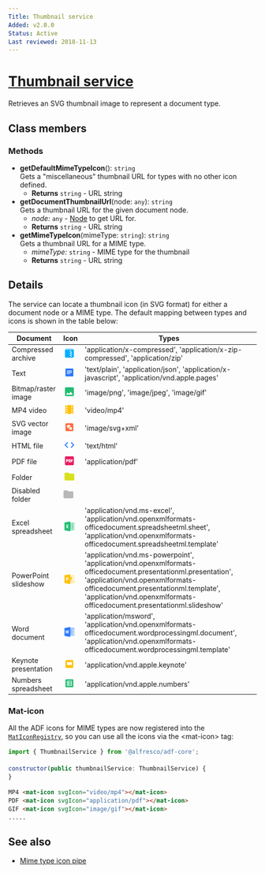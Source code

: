 ```yaml
---
Title: Thumbnail service
Added: v2.0.0
Status: Active
Last reviewed: 2018-11-13
---
```


# [Thumbnail service](../../../lib/core/services/thumbnail.service.ts "Defined in thumbnail.service.ts")

Retrieves an SVG thumbnail image to represent a document type.

## Class members

### Methods

-   **getDefaultMimeTypeIcon**(): `string`<br/>
    Gets a "miscellaneous" thumbnail URL for types with no other icon defined.
    -   **Returns** `string` - URL string
-   **getDocumentThumbnailUrl**(node: `any`): `string`<br/>
    Gets a thumbnail URL for the given document node.
    -   _node:_ `any`  - [Node](../../../node_modules/@alfresco/js-api/src/api/content-rest-api/model/node.ts) to get URL for.
    -   **Returns** `string` - URL string
-   **getMimeTypeIcon**(mimeType: `string`): `string`<br/>
    Gets a thumbnail URL for a MIME type.
    -   _mimeType:_ `string`  - MIME type for the thumbnail
    -   **Returns** `string` - URL string

## Details

The service can locate a thumbnail icon (in SVG format) for either
a document node or a MIME type. The default mapping between types
and icons is shown in the table below:

| Document | Icon | Types |
| -------- | ---- | ----- |
| Compressed archive | ![Archive thumbnail](../../docassets/images/ft_ic_archive.png) | 'application/x-compressed', 'application/x-zip-compressed', 'application/zip' |
| Text | ![Text thumbnail](../../docassets/images/ft_ic_document.png) | 'text/plain', 'application/json', 'application/x-javascript', 'application/vnd.apple.pages' |
| Bitmap/raster image | ![Bitmap thumbnail](../../docassets/images/ft_ic_raster_image.png) | 'image/png', 'image/jpeg', 'image/gif' |
| MP4 video | ![MP4 thumbnail](../../docassets/images/ft_ic_video.png) | 'video/mp4' |
| SVG vector image | ![SVG thumbnail](../../docassets/images/ft_ic_vector_image.png) | 'image/svg+xml' |
| HTML file | ![HTML thumbnail](../../docassets/images/ft_ic_website.png) | 'text/html' |
| PDF file | ![PDF thumbnail](../../docassets/images/ft_ic_pdf.png) | 'application/pdf' |
| Folder | ![Folder thumbnail](../../docassets/images/ft_ic_folder.png) |  |
| Disabled folder | ![Disabled folder thumbnail](../../docassets/images/ft_ic_folder_disable.png) |  |
| Excel spreadsheet | ![Spreadsheet thumbnail](../../docassets/images/ft_ic_ms_excel.png) | 'application/vnd.ms-excel', 'application/vnd.openxmlformats-officedocument.spreadsheetml.sheet', 'application/vnd.openxmlformats-officedocument.spreadsheetml.template' |
| PowerPoint slideshow | ![PowerPoint thumbnail](../../docassets/images/ft_ic_ms_powerpoint.png) | 'application/vnd.ms-powerpoint', 'application/vnd.openxmlformats-officedocument.presentationml.presentation', 'application/vnd.openxmlformats-officedocument.presentationml.template', 'application/vnd.openxmlformats-officedocument.presentationml.slideshow' |
| Word document | ![Word thumbnail](../../docassets/images/ft_ic_ms_word.png) | 'application/msword', 'application/vnd.openxmlformats-officedocument.wordprocessingml.document', 'application/vnd.openxmlformats-officedocument.wordprocessingml.template' |
| Keynote presentation | ![Keynote thumbnail](../../docassets/images/ft_ic_presentation.png) | 'application/vnd.apple.keynote' |
| Numbers spreadsheet | ![Numbers thumbnail](../../docassets/images/ft_ic_spreadsheet.png) | 'application/vnd.apple.numbers' |

### Mat-icon

All the ADF icons for MIME types are now registered into the [`MatIconRegistry`](https://material.angular.io/components/icon/api), so you can use all
the icons via the &lt;mat-icon> tag:

```javascript
import { ThumbnailService } from '@alfresco/adf-core';

constructor(public thumbnailService: ThumbnailService) {
}‍‍‍‍‍‍‍‍
```

```html
MP4 <mat-icon svgIcon="video/mp4"></mat-icon>
PDF <mat-icon svgIcon="application/pdf"></mat-icon>
GIF <mat-icon svgIcon="image/gif"></mat-icon>
.....
```

## See also

-   [Mime type icon pipe](mime-type-icon.pipe.md)

